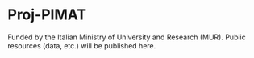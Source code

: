 # Proj-PIMAT
Funded by the Italian Ministry of University and Research (MUR). Public resources (data, etc.) will be published here.
